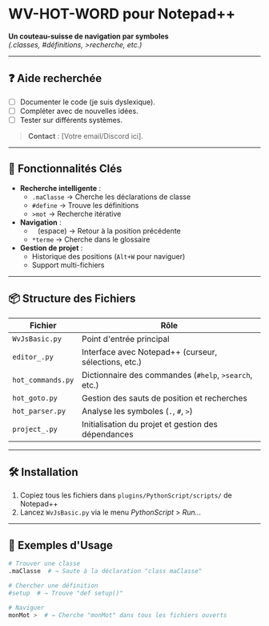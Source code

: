 # WV-HOT-WORD pour Notepad++ 
**Un couteau-suisse de navigation par symboles**  
*(.classes, #définitions, >recherche, etc.)*

---

## ❓ Aide recherchée  
- [ ] Documenter le code (je suis dyslexique).  
- [ ] Compléter avec de nouvelles idées.  
- [ ] Tester sur différents systèmes.  

> **Contact** : [Votre email/Discord ici].  
---

## 🚀 Fonctionnalités Clés
- **Recherche intelligente** :
  - `.maClasse` → Cherche les déclarations de classe
  - `#define` → Trouve les définitions
  - `>mot` → Recherche itérative
- **Navigation** :
  - ` ` (espace) → Retour à la position précédente
  - `*terme` → Cherche dans le glossaire
- **Gestion de projet** :
  - Historique des positions (`Alt+W` pour naviguer)
  - Support multi-fichiers

---

## 📦 Structure des Fichiers
| Fichier               | Rôle                                                                 |
|-----------------------|----------------------------------------------------------------------|
| `WvJsBasic.py`        | Point d'entrée principal                                            |
| `editor_.py`          | Interface avec Notepad++ (curseur, sélections, etc.)                |
| `hot_commands.py`     | Dictionnaire des commandes (`#help`, `>search`, etc.)               |
| `hot_goto.py`         | Gestion des sauts de position et recherches                         |
| `hot_parser.py`       | Analyse les symboles (`.`, `#`, `>`)                                |
| `project_.py`         | Initialisation du projet et gestion des dépendances                 |

---

## 🛠 Installation
1. Copiez tous les fichiers dans `plugins/PythonScript/scripts/` de Notepad++
2. Lancez `WvJsBasic.py` via le menu *PythonScript* > *Run...*

---

## 🎯 Exemples d'Usage
```python
# Trouver une classe
.maClasse  # → Saute à la déclaration "class maClasse"

# Chercher une définition
#setup  # → Trouve "def setup()"

# Naviguer
monMot >  # → Cherche "monMot" dans tous les fichiers ouverts
